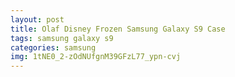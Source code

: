 ```yaml
---
layout: post
title: Olaf Disney Frozen Samsung Galaxy S9 Case
tags: samsung galaxy s9
categories: samsung
img: 1tNE0_2-zOdNUfgnM39GFzL77_ypn-cvj
---
```

